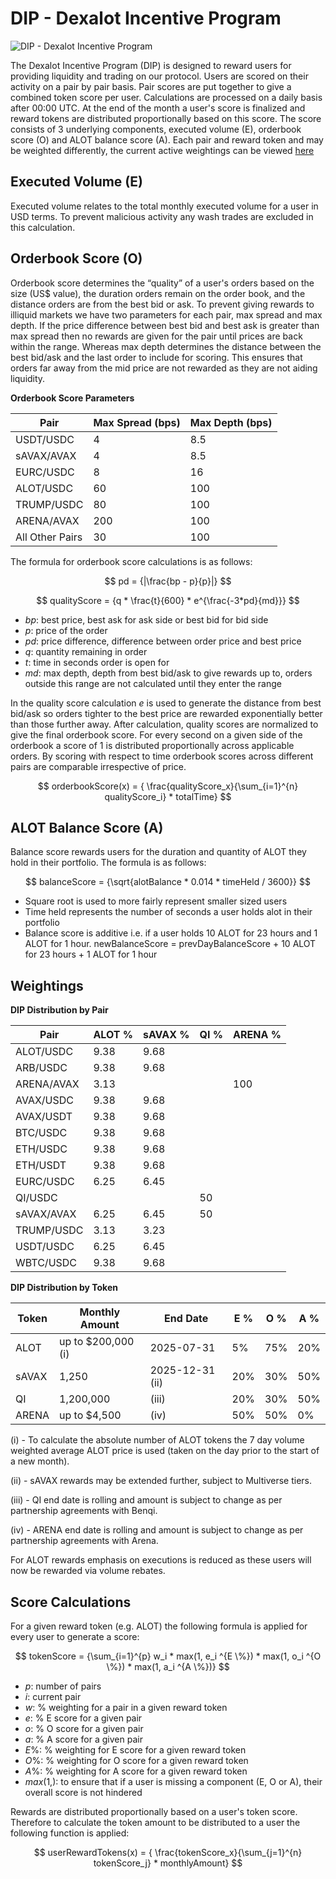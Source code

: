 # DIP - Dexalot Incentive Program

![DIP - Dexalot Incentive Program](/images/dip.png)

The Dexalot Incentive Program (DIP) is designed to reward users for providing liquidity and trading on our protocol. Users are scored on their activity on a pair by pair basis. Pair scores are put together to give a combined token score per user. Calculations are processed on a daily basis after 00:00 UTC. At the end of the month a user's score is finalized and reward tokens are distributed proportionally based on this score. The score consists of 3 underlying components, executed volume (E), orderbook score (O) and ALOT balance score (A). Each pair and reward token and may be weighted differently, the current active weightings can be viewed [here](/en/DIP.md#weightings)

## Executed Volume (E)

Executed volume relates to the total monthly executed volume for a user in USD terms. To prevent malicious activity any wash trades are excluded in this calculation.

## Orderbook Score (O)

Orderbook score determines the “quality” of a user's orders based on the size (US$ value), the duration orders remain on the order book, and the distance orders are from the best bid or ask. To prevent giving rewards to illiquid markets we have two parameters for each pair, max spread and max depth. If the price difference between best bid and best ask is greater than max spread then no rewards are given for the pair until prices are back within the range. Whereas max depth determines the distance between the best bid/ask and the last order to include for scoring. This ensures that orders far away from the mid price are not rewarded as they are not aiding liquidity.

**Orderbook Score Parameters**

| Pair | Max Spread (bps) | Max Depth (bps) |
| ---- | ---------- | --------- |
| USDT/USDC | 4 | 8.5
| sAVAX/AVAX | 4 | 8.5
| EURC/USDC | 8 | 16
| ALOT/USDC | 60 | 100
| TRUMP/USDC | 80 | 100
| ARENA/AVAX | 200 | 100
| All Other Pairs | 30 | 100

The formula for orderbook score calculations is as follows:

$$ pd = {|\frac{bp - p}{p}|} $$

$$ qualityScore = {q * \frac{t}{600} * e^{\frac{-3*pd}{md}}} $$

- $bp$: best price, best ask for ask side or best bid for bid side
- $p$: price of the order
- $pd$: price difference, difference between order price and best price
- $q$: quantity remaining in order
- $t$: time in seconds order is open for
- $md$: max depth, depth from best bid/ask to give rewards up to, orders outside this range are not calculated until they enter the range

In the quality score calculation $e$ is used to generate the distance from best bid/ask so orders tighter to the best price are rewarded exponentially better than those further away. After calculation, quality scores are normalized to give the final orderbook score. For every second on a given side of the orderbook a score of 1 is distributed proportionally across applicable orders. By scoring with respect to time orderbook scores across different pairs are comparable irrespective of price.

$$ orderbookScore(x) = { \frac{qualityScore_x}{\sum_{i=1}^{n} qualityScore_i} * totalTime} $$


## ALOT Balance Score (A)

Balance score rewards users for the duration and quantity of ALOT they hold in their portfolio. The formula is as follows:

$$ balanceScore = {\sqrt{alotBalance * 0.014 * timeHeld / 3600}} $$

- Square root is used to more fairly represent smaller sized users
- Time held represents the number of seconds a user holds alot in their portfolio
- Balance score is additive i.e. if a user holds 10 ALOT for 23 hours and 1 ALOT for 1 hour. newBalanceScore = prevDayBalanceScore + 10 ALOT for 23 hours + 1 ALOT for 1 hour


## Weightings

**DIP Distribution by Pair**

| Pair       | ALOT % | sAVAX % | QI % | ARENA % |
| ---------- | ------ | ------- | ---- | ------- |
| ALOT/USDC  | 9.38   | 9.68    |      |         |
| ARB/USDC   | 9.38   | 9.68    |      |         |
| ARENA/AVAX | 3.13   |         |      | 100     |
| AVAX/USDC  | 9.38   | 9.68    |      |         |
| AVAX/USDT  | 9.38   | 9.68    |      |         |
| BTC/USDC   | 9.38   | 9.68    |      |         |
| ETH/USDC   | 9.38   | 9.68    |      |         |
| ETH/USDT   | 9.38   | 9.68    |      |         |
| EURC/USDC  | 6.25   | 6.45    |      |         |
| QI/USDC    |        |         | 50   |         |
| sAVAX/AVAX | 6.25   | 6.45    | 50   |         |
| TRUMP/USDC | 3.13   | 3.23    |      |         |
| USDT/USDC  | 6.25   | 6.45    |      |         |
| WBTC/USDC  | 9.38   | 9.68    |      |         |


**DIP Distribution by Token**

| Token  | Monthly Amount | End Date | E % | O % | A % |
| ------ | -------------- | -------- | --- | --- | --- |
| ALOT   | up to $200,000 (i) | 2025-07-31 | 5% | 75% | 20%  |
| sAVAX  | 1,250         | 2025-12-31 (ii)  | 20% | 30%  | 50% |
| QI     | 1,200,000     | (iii) | 20% | 30%  | 50% |
| ARENA  | up to $4,500  | (iv) | 50% | 50%  | 0% |


(i) - To calculate the absolute number of ALOT tokens the 7 day volume weighted average ALOT price is used (taken on the day prior to the start of a new month).

(ii) - sAVAX rewards may be extended further, subject to Multiverse tiers.

(iii) - QI end date is rolling and amount is subject to change as per partnership agreements with Benqi.

(iv) - ARENA end date is rolling and amount is subject to change as per partnership agreements with Arena.


For ALOT rewards emphasis on executions is reduced as these users will now be rewarded via volume rebates.

## Score Calculations

For a given reward token (e.g. ALOT) the following formula is applied for every user to generate a score:

$$ tokenScore = {\sum_{i=1}^{p} w_i * max(1, e_i ^{E \%}) * max(1, o_i ^{O \%}) * max(1, a_i ^{A \%})} $$

- $p$: number of pairs
- $i$: current pair
- $w$: % weighting for a pair in a given reward token
- $e$: % E score for a given pair
- $o$: % O score for a given pair
- $a$: % A score for a given pair
- $E \%$: % weighting for E score for a given reward token
- $O \%$: % weighting for O score for a given reward token
- $A \%$: % weighting for A score for a given reward token
- $max(1, )$: to ensure that if a user is missing a component (E, O or A), their overall score is not hindered

Rewards are distributed proportionally based on a user's token score. Therefore to calculate the token amount to be distributed to a user the following function is applied:

$$ userRewardTokens(x) = { \frac{tokenScore_x}{\sum_{j=1}^{n} tokenScore_j} * monthlyAmount} $$
